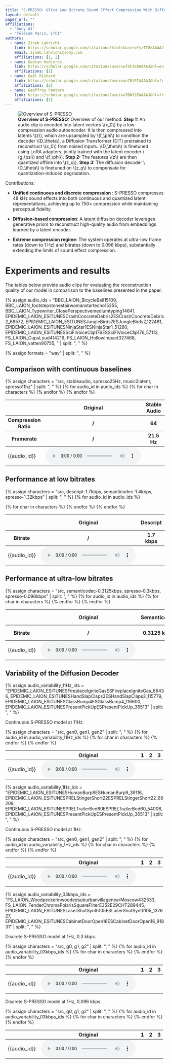```yaml
---
title: "S-PRESSO: Ultra Low Bitrate Sound Effect Compression With Diffusion Autoencoders And Offline Quantization"
layout: default
paper_url: ""
affiliations:
  - "Sony AI"
  - "Télécom Paris, LTCI"
authors:
  - name: Zineb Lahrichi
    link: https://scholar.google.com/citations?hl=fr&user=YyzTTGkAAAAJ
    email: zineb.lahrichi@sony.com
    affiliations: [1, 2]
  - name: Gaëtan Hadjeres
    link: https://scholar.google.com/citations?user=wfZF3E0AAAAJ&hl=en
    affiliations: [1]
  - name: Gaël Richard
    link: https://scholar.google.com/citations?user=xn70tPIAAAAJ&hl=fr
    affiliations: [2]
  - name: Geoffroy Peeters
    link: https://scholar.google.com/citations?user=aTBWY2EAAAAJ&hl=fr
    affiliations: [2]
---
```


<figure class="paper-figure">
  <img src="{{ site.baseurl }}/assets/images/overview.png" alt="Overview of S-PRESSO" class="paper-figure-img">     
  <figcaption class="paper-figure-caption">
    <strong>Overview of S-PRESSO:</strong> Overview of our method.
    <strong>Step&nbsp;1:</strong> An audio clip is encoded into latent vectors \(x_0\) by a low-compression audio autoencoder.
    It is then compressed into latents \(z\), which are upsampled by \(f_\phi\) to condition the decoder \(D_\theta\), 
    a Diffusion Transformer (DiT) pretrained to reconstruct \(x_0\) from noised inputs.
    \(D_\theta\) is finetuned using LoRA adapters, jointly trained with the latent encoder \(g_\psi\) and \(f_\phi\).
    <strong>Step&nbsp;2:</strong> The features \(z\) are then quantized offline into \(z_q\).
    <strong>Step&nbsp;3:</strong> The diffusion decoder \(D_\theta\) is finetuned on \(z_q\) to compensate for quantization-induced degradation.
  </figcaption>
</figure>


Contributions: 
-  <strong>Unified continuous and discrete compression </strong>:
S-PRESSO compresses 48 kHz sound effects into both continuous and quantized latent representations, achieving up to 750× compression while maintaining perceptual fidelity.

- <strong>Diffusion-based compression</strong>: A latent diffusion decoder leverages generative priors to reconstruct high-quality audio from embeddings learned by a latent encoder.

- <strong>Extreme compression regime</strong>:
The system operates at ultra-low frame rates (down to 1 Hz) and bitrates (down to 0.096 kbps), substantially extending the limits of sound effect compression.

# Experiments and results

The tables below provide audio clips for evaluating the reconstruction quality of our model in comparison to the baselines presented in the paper.

{% assign audio_ids = 
"BBC_LAION_BicycleBell15109, BBC_LAION_footstepstonestairwomanstartecho15255, BBC_LAION_Typewriter_ClosePerspectivemediumtyping14641, EPIDEMIC_LAION_ESITUNESCrashConcreteDebris2ESCrashConcreteDebris2_68572, EPIDEMIC_LAION_ESITUNESJungleBirds7ESJungleBirds7_122481, EPIDEMIC_LAION_ESITUNESNinjaStar1ESNinjaStar1_51280, EPIDEMIC_LAION_ESITUNESSciFiVoiceClip176ESSciFiVoiceClip176_57113, FS_LAION_CupsLoud414219, FS_LAION_HollowImpact327468, FS_LAION_vatten90755, " | split: ", " %}

{% assign formats = "wav" | split: ", " %}

## Comparison with continuous baselines

<div markdown="0">
<table class="tableFixHead tableDoubleRows audio-table">
<colgroup>
<col/>
<col/>
<col/>
</colgroup>
<thead>
<tr class="header">
<th>  </th>
<th> Original </th>
<th> Stable Audio </th>
<th> S-PRESSO </th>
<th> Music2Latent </th>
<th> S-PRESSO </th>

</tr>
</thead>

<thead>
<tr class="header">
<th> Compression Ratio </th>
<th> / </th>
<th> 64 </th>
<th> 68 </th>
<th> 32 </th>
<th> 30 </th>

</tr>
</thead>

<thead>
<tr class="header">
<th> Framerate </th>
<th> / </th>
<th> 21.5 Hz </th>
<th> 25 Hz </th>
<th> 11 Hz </th>
<th> 11 Hz </th>

</tr>
</thead>


<tbody>
{% assign characters = "src, stableaudio, spresso25Hz, music2latent, spresso11hz" | split: ", " %}
{% for audio_id in audio_ids %}
    <tr>
        <td> {{audio_id}}</td>
        {% for char in characters %}
        <td>
            <audio controls preload='metadata'>
                {% for format in formats %}
                    <source src="{{ site.baseurl }}/assets/audio/reconstruction-fidelity/{{ audio_id }}-{{ char }}.{{ format }}" 
                            type="audio/{{ format }}">
                {% endfor %}
            </audio>
        </td>
        {% endfor %}
    </tr>
{% endfor %}
</tbody> 
</table> 
</div> 

## Performance at low bitrates

<div markdown="0">
<table class="tableFixHead tableDoubleRows audio-table">
<colgroup>
<col/>
<col/>
<col/>
</colgroup>
<thead>
<tr class="header">
<th>  </th>
<th> Original </th>
<th> Descript </th>
<th> Semanticodec </th>
<th> S-PRESSO </th>

</tr>
<tr class="subheader">
<th> Bitrate  </th>
<th> / </th>
<th> 1.7 kbps </th>
<th> 1.4 kbps </th>
<th> 1.32 kbps </th>

</tr>
</thead>
<tbody>

{% assign characters = "src, descript-1.7kbps, semanticodec-1.4kbps, spresso-1.32kbps" | split: ", " %}
{% for audio_id in audio_ids %}
    <tr>
        <td> {{audio_id}}</td>
        {% for char in characters %}
        <td>
            <audio controls preload='metadata'>
                {% for format in formats %}
                    <source src="{{ site.baseurl }}/assets/audio/reconstruction-fidelity/{{ audio_id }}-{{ char }}.{{ format }}" 
                            type="audio/{{ format }}">
                {% endfor %}
            </audio>
        </td>
        {% endfor %}
    </tr>
{% endfor %}
</tbody>
</table>
</div>

## Performance at ultra-low bitrates

<div markdown="0">
<table class="tableFixHead tableDoubleRows audio-table">
<colgroup>
<col/>
<col/>
<col/>
</colgroup>
<thead>
<tr class="header">
<th>  </th>
<th> Original </th>
<th> Semanticodec </th>
<th> S-PRESSO </th>
<th> S-PRESSO </th>

</tr>
</thead>
<thead>
<tr class="header">
<th> Bitrate  </th>
<th> / </th>
<th> 0.3125 kbps </th>
<th> 0.3 kbps </th>
<th> 0.096 kbps </th>

</tr>
</thead>
<tbody>
{% assign characters = "src, semanticodec-0.3125kbps, spresso-0.3kbps, spresso-0.096kbps" | split: ", " %}
{% for audio_id in audio_ids %}
    <tr>
        <td> {{audio_id}}</td>
        {% for char in characters %}
        <td>
            <audio controls preload='metadata'>
                {% for format in formats %}
                    <source src="{{ site.baseurl }}/assets/audio/reconstruction-fidelity/{{ audio_id }}-{{ char }}.{{ format }}" 
                            alt="audio{{ audio_id }}_{{ char }}" 
                            type="audio/{{ format }}">
                {% endfor %}
            </audio>
        </td>
        {% endfor %}
    </tr>
{% endfor %}
</tbody>
</table>
</div> 

## Variability of the Diffusion Decoder

{% assign audio_variability_11Hz_ids = 
"EPIDEMIC_LAION_ESITUNESFireplaceIgniteGasESFireplaceIgniteGas_66436, EPIDEMIC_LAION_ESITUNESHandSlapClaps3ESHandSlapClaps3_115779, EPIDEMIC_LAION_ESITUNESGlassBump4ESGlassBump4_116600, 
EPIDEMIC_LAION_ESITUNESPresentPickUpESPresentPickUp_36513" | split: ", " %}

Continuous S-PRESSO model at 11Hz.

<div markdown="0">
<table class="tableFixHead tableDoubleRows audio-table">
<colgroup>
<col/>
<col/>
<col/>
</colgroup>
<thead>
<tr class="header">
<th>  </th>
<th> Original </th>
<th> 1 </th>
<th> 2 </th>
<th> 3 </th>

</tr>
</thead>

<tbody>
{% assign characters = "src, gen0, gen1, gen2" | split: ", " %}
{% for audio_id in audio_variability_11Hz_ids %}
    <tr>
        <td> {{audio_id}}</td>
        {% for char in characters %}
        <td>
            <audio controls preload='metadata'>
                {% for format in formats %}
                    <source src="{{ site.baseurl }}/assets/audio/variability/s-presso-11Hz/{{ audio_id }}-{{ char }}.{{ format }}" 
                            type="audio/{{ format }}">
                {% endfor %}
            </audio>
        </td>
        {% endfor %}
    </tr>
{% endfor %}
</tbody>
</table>
</div> 

{% assign audio_variability_1Hz_ids = 
"EPIDEMIC_LAION_ESITUNESHumanBurp9ESHumanBurp9_39116, EPIDEMIC_LAION_ESITUNESPRELStingerShort22ESPRELStingerShort22_66208, EPIDEMIC_LAION_ESITUNESPRELTrailerBed60ESPRELTrailerBed60_54006, 
EPIDEMIC_LAION_ESITUNESPresentPickUpESPresentPickUp_36513" | split: ", " %}

Continuous S-PRESSO model at 1Hz.

<div markdown="0">
<table class="tableFixHead tableDoubleRows audio-table">
<colgroup>
<col/>
<col/>
<col/>
</colgroup>
<thead>
<tr class="header">
<th>  </th>
<th> Original </th>
<th> 1 </th>
<th> 2 </th>
<th> 3 </th>

</tr>
</thead>

<tbody>
{% assign characters = "src, gen0, gen1, gen2" | split: ", " %}
{% for audio_id in audio_variability_1Hz_ids %}
    <tr>
        <td> {{audio_id}}</td>
        {% for char in characters %}
        <td>
            <audio controls preload='metadata'>
                {% for format in formats %}
                    <source src="{{ site.baseurl }}/assets/audio/variability/s-presso-1Hz/{{ audio_id }}-{{ char }}.{{ format }}" 
                            type="audio/{{ format }}">
                {% endfor %}
            </audio>
        </td>
        {% endfor %}
    </tr>
{% endfor %}
</tbody>
</table>
</div> 

{% assign audio_variability_03kbps_ids = 
"FS_LAION_WoodpeckerinwoodedsuburbanvillagenearMoscow432533, FS_LAION_FenderChromaPolarisSquareFilterE352E29CHT289445, EPIDEMIC_LAION_ESITUNESLaserShotSynth105ESLaserShotSynth105_137627, EPIDEMIC_LAION_ESITUNESCabinetDoorOpen16ESCabinetDoorOpen16_91831" | split: ", " %}

Discrete S-PRESSO model at 1Hz, 0.3 kbps.


<div markdown="0">
<table class="tableFixHead tableDoubleRows audio-table">
<colgroup>
<col/>
<col/>
<col/>
</colgroup>
<thead>
<tr class="header">
<th>  </th>
<th> Original </th>
<th> 1 </th>
<th> 2 </th>
<th> 3 </th>

</tr>
</thead>

<tbody>
{% assign characters = "src, g0, g1, g2" | split: ", " %}
{% for audio_id in audio_variability_03kbps_ids %}
    <tr>
        <td> {{audio_id}}</td>
        {% for char in characters %}
        <td>
            <audio controls preload='metadata'>
                {% for format in formats %}
                    <source src="{{ site.baseurl }}/assets/audio/variability/s-presso-1Hz-03kbps/{{ audio_id }}-{{ char }}.{{ format }}" 
                            type="audio/{{ format }}">
                {% endfor %}
            </audio>
        </td>
        {% endfor %}
    </tr>
{% endfor %}
</tbody>
</table>
</div> 
 
Discrete S-PRESSO model at 1Hz, 0.096 kbps.

<div markdown="0">
<table class="tableFixHead tableDoubleRows audio-table">
<colgroup>
<col/>
<col/>
<col/>
</colgroup>
<thead>
<tr class="header">
<th>  </th>
<th> Original </th>
<th> 1 </th>
<th> 2 </th>
<th> 3 </th>

</tr>
</thead>

<tbody>
{% assign characters = "src, g0, g1, g2" | split: ", " %}
{% for audio_id in audio_variability_03kbps_ids %}
    <tr>
        <td> {{audio_id}}</td>
        {% for char in characters %}
        <td>
            <audio controls preload='metadata'>
                {% for format in formats %}
                    <source src="{{ site.baseurl }}/assets/audio/variability/s-presso-1Hz-0.096kbps/{{ audio_id }}-{{ char }}.{{ format }}" 
                            type="audio/{{ format }}">
                {% endfor %}
            </audio>
        </td>
        {% endfor %}
    </tr>
{% endfor %}
</tbody>
</table>
</div>
